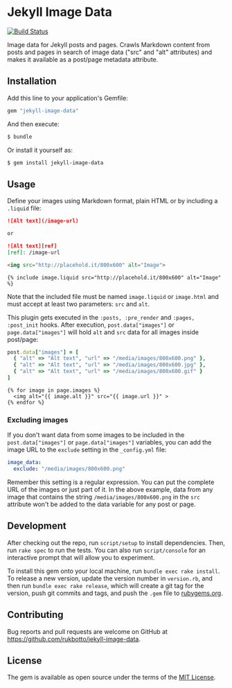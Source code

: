 # Jekyll Image Data

[![Build Status](https://travis-ci.org/rukbotto/jekyll-image-data.svg?branch=master)](https://travis-ci.org/rukbotto/jekyll-image-data)

Image data for Jekyll posts and pages. Crawls Markdown content from posts and pages in search of image data ("src" and "alt" attributes) and makes it available as a post/page metadata attribute.

## Installation

Add this line to your application's Gemfile:

```ruby
gem "jekyll-image-data"
```

And then execute:

```sh
$ bundle
```

Or install it yourself as:

```sh
$ gem install jekyll-image-data
```

## Usage

Define your images using Markdown format, plain HTML or by including a `.liquid` file:

```markdown
![Alt text](/image-url)

or

![Alt text][ref]
[ref]: /image-url
```

```html
<img src="http://placehold.it/800x600" alt="Image">
```

```liquid
{% include image.liquid src="http://placehold.it/800x600" alt="Image" %}
```

Note that the included file must be named `image.liquid` or `image.html` and must accept at least two parameters: `src` and `alt`.

This plugin gets executed in the `:posts, :pre_render` and `:pages, :post_init` hooks. After execution, `post.data["images"]` or `page.data["images"]` will hold `alt` and `src` data for all images inside post/page:

```ruby
post.data["images"] = [
  { "alt" => "Alt text", "url" => "/media/images/800x600.png" },
  { "alt" => "Alt text", "url" => "/media/images/800x600.jpg" },
  { "alt" => "Alt text", "url" => "/media/images/800x600.gif" }
]
```

```liquid
{% for image in page.images %}
  <img alt="{{ image.alt }}" src="{{ image.url }}" >
{% endfor %}
```

### Excluding images

If you don't want data from some images to be included in the `post.data["images"]` or `page.data["images"]` variables, you can add the image URL to the `exclude` setting in the `_config.yml` file:

```yaml
image_data:
  exclude: "/media/images/800x600.png"
```

Remember this setting is a regular expression. You can put the complete URL of the images or just part of it. In the above example, data from any image that contains the string `/media/images/800x600.png` in the `src` attribute won't be added to the data variable for any post or page.

## Development

After checking out the repo, run `script/setup` to install dependencies. Then, run `rake spec` to run the tests. You can also run `script/console` for an interactive prompt that will allow you to experiment.

To install this gem onto your local machine, run `bundle exec rake install`. To release a new version, update the version number in `version.rb`, and then run `bundle exec rake release`, which will create a git tag for the version, push git commits and tags, and push the `.gem` file to [rubygems.org](https://rubygems.org).

## Contributing

Bug reports and pull requests are welcome on GitHub at https://github.com/rukbotto/jekyll-image-data.

## License

The gem is available as open source under the terms of the [MIT License](http://opensource.org/licenses/MIT).
